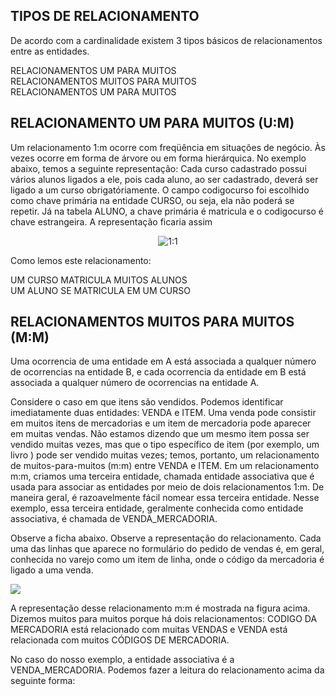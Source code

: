 <h2><strong>TIPOS DE RELACIONAMENTO</strong></h2>

<p>De acordo com a cardinalidade existem 3 tipos básicos de relacionamentos entre as entidades.</p>


RELACIONAMENTOS UM PARA MUITOS<br>
RELACIONAMENTOS MUITOS PARA MUITOS<br>
RELACIONAMENTOS UM PARA MUITOS<br>


<h2>RELACIONAMENTO UM PARA MUITOS (U:M)</h2>

<p>
  Um relacionamento 1:m ocorre com freqüência em situações de negócio. Às vezes ocorre em forma de árvore ou em forma hierárquica. 
  No exemplo abaixo, temos a seguinte representação: Cada curso cadastrado possui vários alunos ligados a ele, pois cada aluno, ao ser cadastrado, 
  deverá ser ligado a um curso obrigatóriamente. O campo codigocurso foi escolhido como chave primária na entidade CURSO, ou seja, ela não poderá se repetir. Já na tabela ALUNO, a chave primária é matricula e o codigocurso é chave estrangeira. A representação ficaria assim
</p>

<p align="center">
  <img  src="https://sites.google.com/site/uniplibancodedados1/aulas/aula-7---tipos-de-relacionamento/aula_7_relacionamento.bmp?attredirects=0" alt="1:1">
</p>

Como lemos este relacionamento:<br>

UM CURSO MATRICULA MUITOS ALUNOS<br>
UM ALUNO SE MATRICULA EM UM CURSO<br>

<h2>RELACIONAMENTOS MUITOS PARA MUITOS (M:M)</h2>

<p>Uma ocorrencia de uma entidade em A está associada a qualquer número de ocorrencias na entidade B, e cada ocorrencia da entidade em B está associada a qualquer número de ocorrencias na entidade A.</p>

<p>
  Considere o caso em que itens são vendidos. Podemos identificar imediatamente duas entidades: VENDA e ITEM. Uma venda pode consistir em muitos itens de mercadorias e um item de mercadoria pode aparecer em muitas vendas. Não estamos dizendo que um mesmo item possa ser vendido muitas vezes, mas que o tipo específico de item (por exemplo, um livro ) pode ser vendido muitas vezes; temos, portanto, um relacionamento de muitos-para-muitos (m:m) entre VENDA e ITEM. Em um relacionamento m:m, criamos uma terceira entidade, chamada entidade associativa que é usada para associar as entidades por meio de dois relacionamentos 1:m. De maneira geral, é razoavelmente fácil nomear essa terceira entidade. Nesse exemplo, essa terceira entidade, geralmente conhecida como entidade associativa, é chamada de VENDA_MERCADORIA.
</p>

<p>Observe a ficha abaixo. Observe a representação do relacionamento. Cada uma das linhas que aparece no formulário do pedido de vendas é, em geral, conhecida no varejo como um item de linha, onde o código da mercadoria é ligado a uma venda.</p>

<img align="center" src="https://sites.google.com/site/uniplibancodedados1/aulas/aula-7---tipos-de-relacionamento/aula_7_relacionamento2.bmp?attredirects=0">

<p>
A representação desse relacionamento m:m é mostrada na figura acima. Dizemos muitos para muitos porque há dois relacionamentos: CODIGO DA MERCADORIA está relacionado com muitas VENDAS e VENDA está relacionada com muitos CÓDIGOS DE MERCADORIA.
</p>

<p>
  No caso do nosso exemplo, a entidade associativa é a VENDA_MERCADORIA. Podemos fazer a leitura do relacionamento acima da seguinte forma:
</p>


